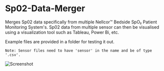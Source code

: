 # Sp02-Data-Merger
Merges Sp02 data specifically from multiple Nellcor™ Bedside SpO₂ Patient Monitoring System's. Sp02 data from multiple sensor can then be visualised using a visualization tool such as Tableau, Power Bi, etc.

Example files are provided in a folder for testing it out. 

```Note: Sensor files need to have 'sensor' in the name and be of type '.csv'.```

![Screenshot](https://github.com/LeeWannacott/Sp02-Data-Merger/blob/master/Infographic%20Sp02%20data%20merger..png)
